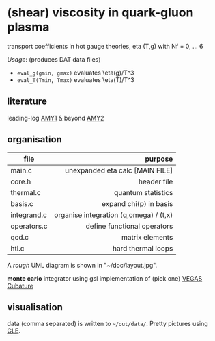 # (shear) viscosity in quark-gluon plasma

transport coefficients in hot gauge theories, eta (T,g) with Nf = 0, ... 6

_Usage_: (produces DAT data files)
* ```eval_g(gmin, gmax)``` evaluates \eta(g)/T^3
* ```eval_T(Tmin, Tmax)``` evaluates \eta(T)/T^3

## literature

leading-log [AMY1](http://arxiv.org/abs/hep-ph/0010177)
& beyond [AMY2](http://arxiv.org/abs/hep-ph/0302165)

## organisation

  file          |   purpose
----------------|-------------:
  main.c        |   unexpanded eta calc             [MAIN FILE]
  core.h        |   header file
  thermal.c     |   quantum statistics
  basis.c       |   expand chi(p) in basis
  integrand.c   |   organise integration (q,omega) / (t,x)
  operators.c   |   define functional operators
  qcd.c         |   matrix elements
  htl.c         |   hard thermal loops

A *rough* UML diagram is shown in "~/doc/layout.jpg".

**monte carlo** integrator using gsl implementation of (pick one)
[VEGAS](https://www.gnu.org/software/gsl/manual/html_node/VEGAS.html#VEGAS)
[Cubature](http://ab-initio.mit.edu/wiki/index.php/Cubature)

## visualisation

data (comma separated) is written to ``~/out/data/``. 
Pretty pictures  using [GLE](http://glx.sourceforge.net/).

